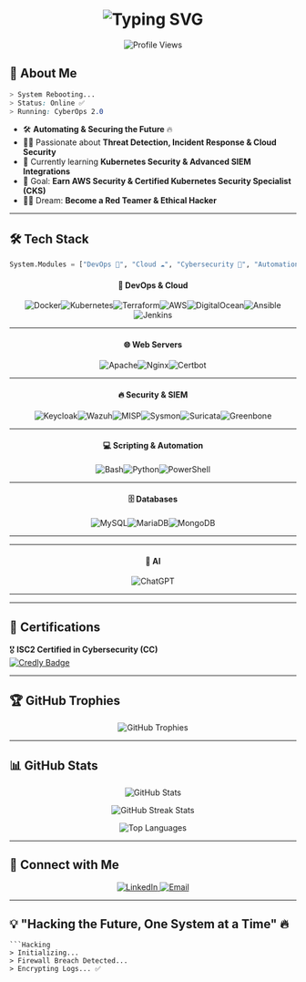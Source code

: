 <h1 align="center">  
  <img src="https://readme-typing-svg.herokuapp.com?font=Orbitron&size=28&duration=3500&color=0FF0FC&center=true&vCenter=true&multiline=true&width=600&height=80&lines=%F0%9F%9A%80+Hello%2C+I+am+Vannaboth+%F0%9F%91%8B;DevOps+%26+Cybersecurity+Engineer+%F0%9F%94%90;Automating+%26+Securing+the+Future+%E2%9A%A1" alt="Typing SVG">
</h1>

<p align="center">
  <img src="https://komarev.com/ghpvc/?username=Mr-STARK22&label=Profile%20Views&color=blue&style=flat-square" alt="Profile Views">
</p>

## 🌌 **About Me**  

```css
> System Rebooting...   
> Status: Online ✅   
> Running: CyberOps 2.0   
```

- 🛠️ **Automating & Securing the Future** 🔥  
- 🕵️‍♂️ Passionate about **Threat Detection, Incident Response & Cloud Security**  
- 🚀 Currently learning **Kubernetes Security & Advanced SIEM Integrations**  
- 🎯 Goal: **Earn AWS Security & Certified Kubernetes Security Specialist (CKS)**  
- 🏴‍☠️ Dream: **Become a Red Teamer & Ethical Hacker**  

---

## 🛠 **Tech Stack**  
```python
System.Modules = ["DevOps 🚀", "Cloud ☁️", "Cybersecurity 🔐", "Automation 🤖"]
```
<div align="center">

#### 🚀 **DevOps & Cloud**  
<div style="display: flex; flex-wrap: wrap; justify-content: center;">
  <img src="https://img.shields.io/badge/Docker-0FF0FC?style=for-the-badge&logo=docker&logoColor=black" alt="Docker"/>  
  <img src="https://img.shields.io/badge/Kubernetes-00FFD1?style=for-the-badge&logo=kubernetes&logoColor=black" alt="Kubernetes"/>  
  <img src="https://img.shields.io/badge/Terraform-7F00FF?style=for-the-badge&logo=terraform&logoColor=white" alt="Terraform"/>  
  <img src="https://img.shields.io/badge/AWS-FFAA00?style=for-the-badge&logo=amazonaws&logoColor=black" alt="AWS"/>  
  <img src="https://img.shields.io/badge/DigitalOcean-0080FF?style=for-the-badge&logo=digitalocean&logoColor=white" alt="DigitalOcean"/>  
  <img src="https://img.shields.io/badge/Ansible-000000?style=for-the-badge&logo=ansible&logoColor=white" alt="Ansible"/>  
  <img src="https://img.shields.io/badge/Jenkins-D24939?style=for-the-badge&logo=jenkins&logoColor=white" alt="Jenkins"/>
</div>

---

#### 🌐 **Web Servers**  
<div style="display: flex; flex-wrap: wrap; justify-content: center;">
  <img src="https://img.shields.io/badge/Apache-FF0000?style=for-the-badge&logo=apache&logoColor=white" alt="Apache"/>  
  <img src="https://img.shields.io/badge/Nginx-009639?style=for-the-badge&logo=nginx&logoColor=white" alt="Nginx"/>  
  <img src="https://img.shields.io/badge/Certbot-000000?style=for-the-badge&logo=certbot&logoColor=white" alt="Certbot"/>
</div>

---

#### 🔥 **Security & SIEM**  
<div style="display: flex; flex-wrap: wrap; justify-content: center;">
  <img src="https://img.shields.io/badge/Keycloak-DA5B4E?style=for-the-badge&logo=keycloak&logoColor=white" alt="Keycloak"/>  
  <img src="https://img.shields.io/badge/Wazuh-0FF0FC?style=for-the-badge&logo=wazuh&logoColor=black" alt="Wazuh"/>  
  <img src="https://img.shields.io/badge/MISP-FF007F?style=for-the-badge&logo=misp&logoColor=white" alt="MISP"/>  
  <img src="https://img.shields.io/badge/Sysmon-7D00FF?style=for-the-badge&logo=windows&logoColor=black" alt="Sysmon"/>  
  <img src="https://img.shields.io/badge/Suricata-FF6F00?style=for-the-badge&logo=suricata&logoColor=white" alt="Suricata"/>  
  <img src="https://img.shields.io/badge/Greenbone-00B140?style=for-the-badge&logo=greenbone&logoColor=white" alt="Greenbone"/>
</div>

---

#### 💻 **Scripting & Automation**  
<div style="display: flex; flex-wrap: wrap; justify-content: center;">
  <img src="https://img.shields.io/badge/Bash-4EAA25?style=for-the-badge&logo=gnubash&logoColor=black" alt="Bash"/>  
  <img src="https://img.shields.io/badge/Python-FFD700?style=for-the-badge&logo=python&logoColor=black" alt="Python"/>  
  <img src="https://img.shields.io/badge/PowerShell-5391FE?style=for-the-badge&logo=powershell&logoColor=white" alt="PowerShell"/>
</div>

---

#### 🗄 **Databases**  
<div style="display: flex; flex-wrap: wrap; justify-content: center;">
  <img src="https://img.shields.io/badge/MySQL-4479A1?style=for-the-badge&logo=mysql&logoColor=white" alt="MySQL"/>  
  <img src="https://img.shields.io/badge/MariaDB-003545?style=for-the-badge&logo=mariadb&logoColor=white" alt="MariaDB"/>  
  <img src="https://img.shields.io/badge/MongoDB-47A248?style=for-the-badge&logo=mongodb&logoColor=white" alt="MongoDB"/>
</div>

---

---

#### 🤖 **AI**  
<div style="display: flex; flex-wrap: wrap; justify-content: center;">
  <img src="https://img.shields.io/badge/ChatGPT-0078D4?style=for-the-badge&logo=openai&logoColor=white" alt="ChatGPT"/>
</div>

---

</div>



---

## 🏅 **Certifications**  

🎖️ **ISC2 Certified in Cybersecurity (CC)**  
[![Credly Badge](https://images.credly.com/size/140x140/images/4475edec-9c6c-4f2c-a8fd-26001739fdec.png)](https://www.credly.com/badges/4475edec-9c6c-4f2c-a8fd-26001739fdec/public_url)  

---

## 🏆 **GitHub Trophies**  

<p align="center">
  <img src="https://github-profile-trophy.vercel.app/?username=Mr-STARK22&theme=matrix&no-frame=true&margin-w=15&margin-h=15" alt="GitHub Trophies">
</p>

---

## 📊 **GitHub Stats**  

<p align="center">
  <img src="https://github-readme-stats.vercel.app/api?username=Mr-STARK22&show_icons=true&theme=radical&count_private=true" alt="GitHub Stats">
</p>

<p align="center">
  <img src="https://github-readme-streak-stats.herokuapp.com/?user=Mr-STARK22&theme=tokyonight" alt="GitHub Streak Stats">
</p>

<p align="center">
  <img src="https://github-readme-stats.vercel.app/api/top-langs/?username=Mr-STARK22&layout=compact&theme=tokyonight" alt="Top Languages">
</p>

---

## 📡 **Connect with Me**  

<p align="center">
  <a href="https://www.linkedin.com/in/meng-vannaboth-65150228b/" target="_blank">
    <img src="https://img.shields.io/badge/LinkedIn-0077B5?style=for-the-badge&logo=linkedin&logoColor=black" alt="LinkedIn">
  </a>
  <a href="mailto:vannaboth90@gmail.com">
    <img src="https://img.shields.io/badge/Email-D14836?style=for-the-badge&logo=gmail&logoColor=black" alt="Email">
  </a>
</p>

---

## 💡 **"Hacking the Future, One System at a Time"** 🔥  

```
```Hacking
> Initializing...   
> Firewall Breach Detected...   
> Encrypting Logs... ✅   
```

